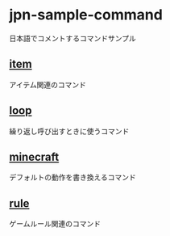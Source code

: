 # jpn-sample-command
日本語でコメントするコマンドサンプル

## [item](/item/functions)
アイテム関連のコマンド

## [loop](/loop/functions)
繰り返し呼び出すときに使うコマンド

## [minecraft](/minecraft/tags/functions)
デフォルトの動作を書き換えるコマンド

## [rule](/rule/functions)
ゲームルール関連のコマンド
